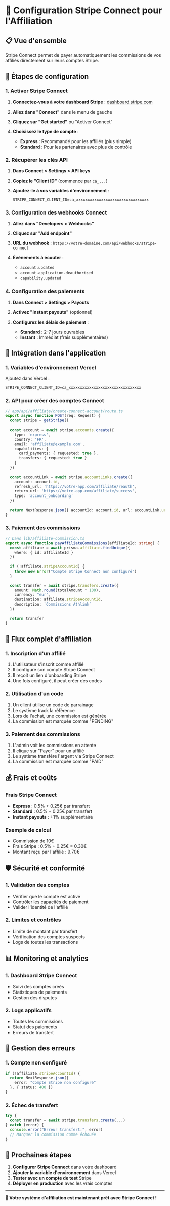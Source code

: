 # 🔗 Configuration Stripe Connect pour l'Affiliation

## 📋 **Vue d'ensemble**

Stripe Connect permet de payer automatiquement les commissions de vos affiliés directement sur leurs comptes Stripe.

## 🚀 **Étapes de configuration**

### **1. Activer Stripe Connect**

1. **Connectez-vous à votre dashboard Stripe** : [dashboard.stripe.com](https://dashboard.stripe.com)

2. **Allez dans "Connect"** dans le menu de gauche

3. **Cliquez sur "Get started"** ou "Activer Connect"

4. **Choisissez le type de compte** :
   - **Express** : Recommandé pour les affiliés (plus simple)
   - **Standard** : Pour les partenaires avec plus de contrôle

### **2. Récupérer les clés API**

1. **Dans Connect > Settings > API keys**

2. **Copiez le "Client ID"** (commence par `ca_...`)

3. **Ajoutez-le à vos variables d'environnement** :
   ```env
   STRIPE_CONNECT_CLIENT_ID=ca_xxxxxxxxxxxxxxxxxxxxxxxxxxxxxxxx
   ```

### **3. Configuration des webhooks Connect**

1. **Allez dans "Developers > Webhooks"**

2. **Cliquez sur "Add endpoint"**

3. **URL du webhook** : `https://votre-domaine.com/api/webhooks/stripe-connect`

4. **Événements à écouter** :
   - `account.updated`
   - `account.application.deauthorized`
   - `capability.updated`

### **4. Configuration des paiements**

1. **Dans Connect > Settings > Payouts**

2. **Activez "Instant payouts"** (optionnel)

3. **Configurez les délais de paiement** :
   - **Standard** : 2-7 jours ouvrables
   - **Instant** : Immédiat (frais supplémentaires)

## 🔧 **Intégration dans l'application**

### **1. Variables d'environnement Vercel**

Ajoutez dans Vercel :
```env
STRIPE_CONNECT_CLIENT_ID=ca_xxxxxxxxxxxxxxxxxxxxxxxxxxxxxxxx
```

### **2. API pour créer des comptes Connect**

```typescript
// app/api/affiliate/create-connect-account/route.ts
export async function POST(req: Request) {
  const stripe = getStripe()
  
  const account = await stripe.accounts.create({
    type: 'express',
    country: 'FR',
    email: 'affiliate@example.com',
    capabilities: {
      card_payments: { requested: true },
      transfers: { requested: true }
    }
  })
  
  const accountLink = await stripe.accountLinks.create({
    account: account.id,
    refresh_url: 'https://votre-app.com/affiliate/reauth',
    return_url: 'https://votre-app.com/affiliate/success',
    type: 'account_onboarding'
  })
  
  return NextResponse.json({ accountId: account.id, url: accountLink.url })
}
```

### **3. Paiement des commissions**

```typescript
// Dans lib/affiliate-commission.ts
export async function payAffiliateCommissions(affiliateId: string) {
  const affiliate = await prisma.affiliate.findUnique({
    where: { id: affiliateId }
  })
  
  if (!affiliate.stripeAccountId) {
    throw new Error("Compte Stripe Connect non configuré")
  }
  
  const transfer = await stripe.transfers.create({
    amount: Math.round(totalAmount * 100),
    currency: "eur",
    destination: affiliate.stripeAccountId,
    description: `Commissions Athlink`
  })
  
  return transfer
}
```

## 🎯 **Flux complet d'affiliation**

### **1. Inscription d'un affilié**
1. L'utilisateur s'inscrit comme affilié
2. Il configure son compte Stripe Connect
3. Il reçoit un lien d'onboarding Stripe
4. Une fois configuré, il peut créer des codes

### **2. Utilisation d'un code**
1. Un client utilise un code de parrainage
2. Le système track la référence
3. Lors de l'achat, une commission est générée
4. La commission est marquée comme "PENDING"

### **3. Paiement des commissions**
1. L'admin voit les commissions en attente
2. Il clique sur "Payer" pour un affilié
3. Le système transfère l'argent via Stripe Connect
4. La commission est marquée comme "PAID"

## 💰 **Frais et coûts**

### **Frais Stripe Connect**
- **Express** : 0.5% + 0.25€ par transfert
- **Standard** : 0.5% + 0.25€ par transfert
- **Instant payouts** : +1% supplémentaire

### **Exemple de calcul**
- Commission de 10€
- Frais Stripe : 0.5% + 0.25€ = 0.30€
- Montant reçu par l'affilié : 9.70€

## 🛡️ **Sécurité et conformité**

### **1. Validation des comptes**
- Vérifier que le compte est activé
- Contrôler les capacités de paiement
- Valider l'identité de l'affilié

### **2. Limites et contrôles**
- Limite de montant par transfert
- Vérification des comptes suspects
- Logs de toutes les transactions

## 📊 **Monitoring et analytics**

### **1. Dashboard Stripe Connect**
- Suivi des comptes créés
- Statistiques de paiements
- Gestion des disputes

### **2. Logs applicatifs**
- Toutes les commissions
- Statut des paiements
- Erreurs de transfert

## 🚨 **Gestion des erreurs**

### **1. Compte non configuré**
```typescript
if (!affiliate.stripeAccountId) {
  return NextResponse.json({ 
    error: "Compte Stripe non configuré" 
  }, { status: 400 })
}
```

### **2. Échec de transfert**
```typescript
try {
  const transfer = await stripe.transfers.create(...)
} catch (error) {
  console.error("Erreur transfert:", error)
  // Marquer la commission comme échouée
}
```

## 🎯 **Prochaines étapes**

1. **Configurer Stripe Connect** dans votre dashboard
2. **Ajouter la variable d'environnement** dans Vercel
3. **Tester avec un compte de test** Stripe
4. **Déployer en production** avec les vrais comptes

---

**🔗 Votre système d'affiliation est maintenant prêt avec Stripe Connect !**
